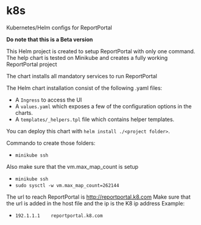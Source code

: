# k8s
Kubernetes/Helm configs for ReportPortal

**Do note that this is a Beta version**


This Helm project is created to setup ReportPortal with only one command.
The help chart is tested on Minikube and creates a fully working ReportPortal project

The chart installs all mandatory services to run ReportPortal

The Helm chart installation consist of the following .yaml files:

- A `Ingress` to access the UI
- A `values.yaml` which exposes a few of the configuration options in the
charts.
- A `templates/_helpers.tpl` file which contains helper templates.

You can deploy this chart with `helm install ./<project folder>`.

Commando to create those folders:
- `minikube ssh`

Also make sure that the vm.max_map_count is setup
- `minikube ssh`
- `sudo sysctl -w vm.max_map_count=262144`

The url to reach ReportPortal is http://reportportal.k8.com
Make sure that the url is added in the host file and the ip is the K8 ip address
Example:
- `192.1.1.1	reportportal.k8.com`

